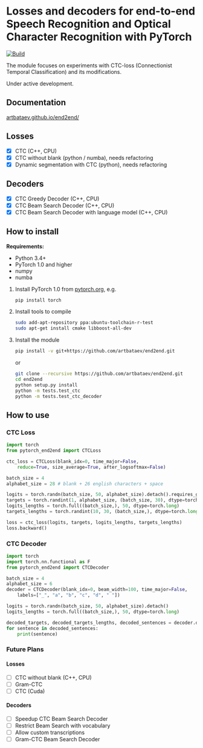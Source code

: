 # Losses and decoders for end-to-end Speech Recognition and Optical Character Recognition with PyTorch

[ ![Build](https://travis-ci.com/artbataev/end2end.svg?branch=master) ](https://travis-ci.com/artbataev/end2end)

The module focuses on experiments with CTC-loss (Connectionist Temporal Classification) and its modifications. 

Under active development.

## Documentation
[ artbataev.github.io/end2end/ ](https://artbataev.github.io/end2end/)

## Losses
- [x] CTC (C++, CPU)
- [x] CTC without blank (python / numba), needs refactoring
- [x] Dynamic segmentation with CTC (python), needs refactoring

## Decoders
- [x] CTC Greedy Decoder (C++, CPU)
- [x] CTC Beam Search Decoder (C++, CPU)
- [x] CTC Beam Search Decoder with language model (C++, CPU)

## How to install

**Requirements:**
- Python 3.4+
- PyTorch 1.0 and higher
- numpy
- numba

1. Install PyTorch 1.0 from [pytorch.org](https://pytorch.org), e.g.
    ```bash
    pip install torch
    ```

2. Install tools to compile
    ```bash
    sudo add-apt-repository ppa:ubuntu-toolchain-r-test
    sudo apt-get install cmake libboost-all-dev
    ```

3. Install the module
    ```bash
    pip install -v git+https://github.com/artbataev/end2end.git
    ```
    or
    ```bash
    git clone --recursive https://github.com/artbataev/end2end.git
    cd end2end
    python setup.py install
    python -m tests.test_ctc
    python -m tests.test_ctc_decoder
    ```

## How to use

### CTC Loss
```python
import torch
from pytorch_end2end import CTCLoss

ctc_loss = CTCLoss(blank_idx=0, time_major=False, 
    reduce=True, size_average=True, after_logsoftmax=False)

batch_size = 4
alphabet_size = 28 # blank + 26 english characters + space

logits = torch.randn(batch_size, 50, alphabet_size).detach().requires_grad_()
targets = torch.randint(1, alphabet_size, (batch_size, 30), dtype=torch.long)
logits_lengths = torch.full((batch_size,), 50, dtype=torch.long)
targets_lengths = torch.randint(10, 30, (batch_size,), dtype=torch.long)

loss = ctc_loss(logits, targets, logits_lengths, targets_lengths)
loss.backward()
```

### CTC Decoder
```python
import torch
import torch.nn.functional as F
from pytorch_end2end import CTCDecoder

batch_size = 4
alphabet_size = 6
decoder = CTCDecoder(blank_idx=0, beam_width=100, time_major=False, 
    labels=["_", "a", "b", "c", "d", " "])

logits = torch.randn(batch_size, 50, alphabet_size).detach()
logits_lengths = torch.full((batch_size,), 50, dtype=torch.long)

decoded_targets, decoded_targets_lengths, decoded_sentences = decoder.decode(F.log_softmax(logits, -1), logits_lengths)
for sentence in decoded_sentences:
    print(sentence)
```

### Future Plans

#### Losses
- [ ] CTC without blank (C++, CPU)
- [ ] Gram-CTC
- [ ] CTC (Cuda)

#### Decoders
- [ ] Speedup CTC Beam Search Decoder
- [ ] Restrict Beam Search with vocabulary
- [ ] Allow custom transcriptions
- [ ] Gram-CTC Beam Search Decoder
